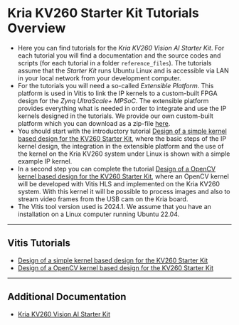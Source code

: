 # Kria KV260 Starter Kit Tutorials Overview

* Here you can find tutorials for the _Kria KV260 Vision AI Starter Kit_. For each tutorial you will find a documentation and the source codes and scripts (for each tutorial in a folder `reference_files`). The tutorials assume that the _Starter Kit_ runs Ubuntu Linux and is accessible via LAN in your local network from your development computer.
* For the tutorials you will need a so-called _Extensible Platform_. This platform is used in Vitis to link the IP kernels to a custom-built FPGA design for the _Zynq UltraScale+ MPSoC_. The extensible platform provides everything what is needed in order to integrate and use the IP kernels designed in the tutorials. We provide our own custom-built platform which you can download as a zip-file [here](../kria/resources/extensible_platform/). 
* You should start with the introductory tutorial [Design of a simple kernel based design for the KV260 Starter Kit](kernel_based_design/kernel_based_design.md), where the basic steps of the IP kernel design, the integration in the extensible platform and the use of the kernel on the Kria KV260 system under Linux is shown with a simple example IP kernel. 
* In a second step you can complete the tutorial [Design of a OpenCV kernel based design for the KV260 Starter Kit](opencv_kernel/pencv_design.md), where an OpenCV kernel will be developed with Vitis HLS and implemented on the Kria KV260 system. With this kernel it will be possible to process images and also to stream video frames from the USB cam on the Kria board.
* The Vitis tool version used is 2024.1. We assume that you have an installation on a Linux computer running Ubuntu 22.04.

---
## Vitis Tutorials
* [Design of a simple kernel based design for the KV260 Starter Kit](kernel_based_design/kernel_based_design.md)
* [Design of a OpenCV kernel based design for the KV260 Starter Kit](opencv_kernel/opencv_design.md)

---
## Additional Documentation
* [Kria KV260 Vision AI Starter Kit](https://www.amd.com/en/products/system-on-modules/kria/k26/kv260-vision-starter-kit.html)

